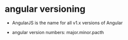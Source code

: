 # angular versioning

- AngularJS is the name for all v1.x versions of Angular

- angular version numbers: major.minor.pacth
